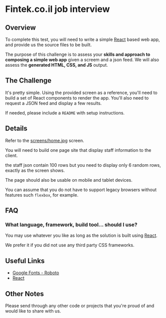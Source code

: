 # Fintek.co.il job interview


## Overview

To complete this test, you will need to write a simple [React](https://facebook.github.io/react/) based web app, and provide us the source files to be built.

The purpose of this challenge is to assess your **skills and approach to composing a simple web app** given a screem and a json feed. We will also assess the **generated HTML, CSS, and JS** output.


## The Challenge

It's pretty simple. Using the provided screen as a reference, you'll need to build a set of React components to render the app. You'll also need to request a JSON feed and display a few results.

If needed, please include a `README` with setup instructions.

## Details

Refer to the [screens/home.jpg](./screens/home.jpg) screen.

You will need to build one page site that display staff information to the client.

the staff json contain 100 rows but you need to display only 6 random rows,
exactly as the screen shows.

The page should also be usable on mobile and tablet devices.

You can assume that you do not have to support legacy browsers without features such `flexbox`,
for example.


## FAQ

### What language, framework, build tool... should I use?

You may use whatever you like as long as the solution is built using [React](https://facebook.github.io/react/).

We prefer it if you did not use any third party CSS frameworks.

## Useful Links

- [Google Fonts - Roboto](https://fonts.google.com/specimen/Roboto)
- [React](https://facebook.github.io/react/)

## Other Notes

Please send through any other code or projects that you're proud of and would like to share with us.
